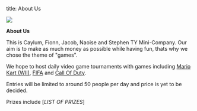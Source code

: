 title: About Us

 ![](https://fontmeme.com/permalink/211008/951b28e1d4901ab1e0d36d393ea5738f.png)

**About Us**

This is Caylum, Fionn, Jacob, Naoise and Stephen TY Mini-Company.
Our aim is to make as much money as possible while having fun, thats why we chose the theme of "games".

We hope to host daily video game tournaments with games including [Mario Kart (WII)](https://en.wikipedia.org/wiki/Mario_Kart_Wii), [FIFA](https://www.ea.com/games/fifa) and [Call Of Duty](https://www.callofduty.com/home).

Entries will be limited to around 50 people per day and price is yet to be decided.

Prizes include [*LIST OF PRIZES*]
